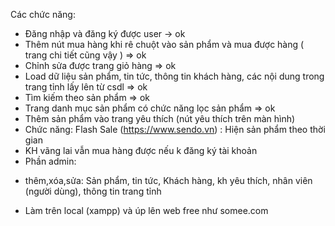 ﻿﻿Các chức năng:
- Đăng nhập và đăng ký được user -> ok
- Thêm nút mua hàng khi rê chuột vào sản phẩm và mua được hàng ( trang chi tiết cũng vậy ) => ok
- Chỉnh sửa được trang giỏ hàng => ok
- Load dữ liệu sản phẩm, tin tức, thông tin khách hàng, các nội dung trong trang tỉnh lấy lên từ csdl => ok
- Tìm kiếm theo sản phẩm => ok
- Trang danh mục sản phẩm có chức năng lọc sản phẩm => ok
- Thêm sản phẩm vào trang yêu thích (nút yêu thích trên màn hình)
- Chức năng: Flash Sale (https://www.sendo.vn) : Hiện sản phẩm theo thời gian
- KH vãng lai vẫn mua hàng được nếu k đăng ký tài khoản
- Phần admin:
+ thêm,xóa,sửa: Sản phẩm, tin tức, Khách hàng, kh yêu thích, nhân viên (người dùng), thông tin trang tỉnh
- Làm trên local (xampp) và úp lên web free như somee.com